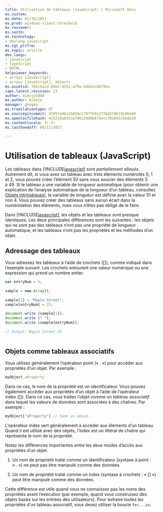 ```yaml
---
title: Utilisation de tableaux (JavaScript) | Microsoft Docs
ms.custom: 
ms.date: 01/18/2017
ms.prod: windows-client-threshold
ms.reviewer: 
ms.suite: 
ms.technology:
- devlang-javascript
ms.tgt_pltfrm: 
ms.topic: article
dev_langs:
- JavaScript
- TypeScript
- DHTML
helpviewer_keywords:
- arrays [JavaScript]
- arrays [JavaScript], objects
ms.assetid: 785c5acd-b8b3-4152-af9a-dd42ecdd75ba
caps.latest.revision: 13
author: mikejo5000
ms.author: mikejo
manager: ghogen
ms.translationtype: HT
ms.sourcegitcommit: 47057e9611b824c17077b9127f8d2f8b192d6eb8
ms.openlocfilehash: 4c5218a8353a796128d8b672ecc781665c6bde20
ms.contentlocale: fr-fr
ms.lasthandoff: 08/11/2017

---
```

# <a name="using-arrays-javascript"></a>Utilisation de tableaux (JavaScript)
Les tableaux dans [!INCLUDE[javascript](../../javascript/includes/javascript-md.md)] sont *partiellement alloués*. Autrement dit, si vous avez un tableau avec trois éléments numérotés 0, 1 et 2, vous pouvez créer l’élément 50 sans vous soucier des éléments 3 à 49. Si le tableau a une variable de longueur automatique (pour obtenir une explication de l’analyse automatique de la longueur d’un tableau, consultez [Objets intrinsèques](../../javascript/intrinsic-objects-javascript.md)), la variable de longueur est définie avec la valeur 51 et non 4. Vous pouvez créer des tableaux sans aucun écart dans la numérotation des éléments, mais vous n’êtes pas obligé de le faire.  
  
 Dans [!INCLUDE[javascript](../../javascript/includes/javascript-md.md)], les objets et les tableaux sont presque identiques. Les deux principales différences sont les suivantes : les objets qui ne sont pas des tableaux n’ont pas une propriété de longueur automatique, et les tableaux n’ont pas les propriétés et les méthodes d’un objet.  
  
## <a name="addressing-arrays"></a>Adressage des tableaux  
 Vous adressez les tableaux à l’aide de crochets ([]), comme indiqué dans l’exemple suivant. Les crochets entourent une valeur numérique ou une expression qui prend un nombre entier.  
  
```JavaScript  
var entryNum = 5;  
  
sample = new Array();  
  
sample[1] = "Maple Street";  
sample[entryNum] = 25;  
  
document.write (sample[1]);  
document.write (" ");  
document.write (sample[entryNum]);  
  
// Output: Maple Street 25  
  
```  
  
## <a name="objects-as-associative-arrays"></a>Objets comme tableaux associatifs  
 Vous utilisez généralement l’opérateur point (« . ») pour accéder aux propriétés d’un objet. Par exemple :  
  
```JavaScript  
myObject.aProperty  
```  
  
 Dans ce cas, le nom de la propriété est un identificateur. Vous pouvez également accéder aux propriétés d’un objet à l’aide de l’opérateur index ([]). Dans ce cas, vous traitez l’objet comme un *tableau associatif* dans lequel les valeurs de données sont associées à des chaînes. Par exemple :  
  
```JavaScript  
myObject["aProperty"] // Same as above.  
```  
  
 L’opérateur index sert généralement à accéder aux éléments d’un tableau. Quand il est utilisé avec des objets, l’index est un littéral de chaîne qui représente le nom de la propriété.  
  
 Notez les différences importantes entre les deux modes d’accès aux propriétés d’un objet.  
  
1.  Un nom de propriété traité comme un identificateur (syntaxe à point : « . ») ne peut pas être manipulé comme des données.  
  
2.  Un nom de propriété traité comme un index (syntaxe à crochets : « [] ») peut être manipulé comme des données.  
  
 Cette différence est utile quand vous ne connaissez pas les noms des propriétés avant l’exécution (par exemple, quand vous construisez des objets basés sur les entrées des utilisateurs). Pour extraire toutes les propriétés d’un tableau associatif, vous devez utiliser la boucle `for...in`.
